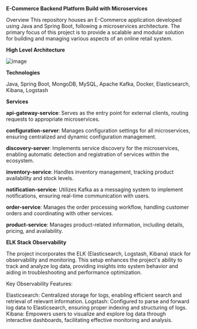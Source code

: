 **E-Commerce Backend Platform Build with Microservices**

Overview
This repository houses an E-Commerce application developed using Java and Spring Boot, following a microservices architecture. The primary focus of this project is to provide a scalable and modular solution for building and managing various aspects of an online retail system.



**High Level Architecture**

![image](https://github.com/AllanT102/ecommerce-platform/assets/92118801/97b664ae-b09a-4075-86a7-fafb6642ded1)



**Technologies**

Java, Spring Boot, MongoDB, MySQL, Apache Kafka, Docker, Elasticsearch, Kibana, Logstash



**Services**

**api-gateway-service**: Serves as the entry point for external clients, routing requests to appropriate microservices.

**configuration-server**: Manages configuration settings for all microservices, ensuring centralized and dynamic configuration management.

**discovery-server**: Implements service discovery for the microservices, enabling automatic detection and registration of services within the ecosystem.

**inventory-service**: Handles inventory management, tracking product availability and stock levels.

**notification-service**: Utilizes Kafka as a messaging system to implement notifications, ensuring real-time communication with users.

**order-service**: Manages the order processing workflow, handling customer orders and coordinating with other services.

**product-service**: Manages product-related information, including details, pricing, and availability.



**ELK Stack Observability**

The project incorporates the ELK (Elasticsearch, Logstash, Kibana) stack for observability and monitoring. This setup enhances the project's ability to track and analyze log data, providing insights into system behavior and aiding in troubleshooting and performance optimization.

Key Observability Features:

Elasticsearch: Centralized storage for logs, enabling efficient search and retrieval of relevant information.
Logstash: Configured to parse and forward log data to Elasticsearch, ensuring proper indexing and structuring of logs.
Kibana: Empowers users to visualize and explore log data through interactive dashboards, facilitating effective monitoring and analysis.

